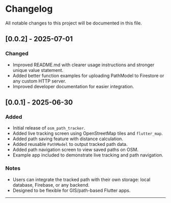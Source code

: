 # Changelog

All notable changes to this project will be documented in this file.

## [0.0.2] - 2025-07-01

### Changed
- Improved README.md with clearer usage instructions and stronger unique value statement.
- Added better function examples for uploading PathModel to Firestore or any custom HTTP server.
- Improved developer documentation for easier integration.

## [0.0.1] - 2025-06-30

### Added
- Initial release of `osm_path_tracker`.
- Added live tracking screen using OpenStreetMap tiles and `flutter_map`.
- Added path saving feature with distance calculation.
- Added reusable `PathModel` to output tracked path data.
- Added path navigation screen to view saved paths on OSM.
- Example app included to demonstrate live tracking and path navigation.

### Notes
- Users can integrate the tracked path with their own storage: local database, Firebase, or any backend.
- Designed to be flexible for GIS/path-based Flutter apps.

---

